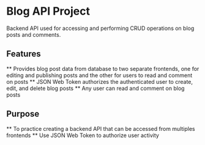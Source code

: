 # Blog API Project

Backend API used for accessing and performing CRUD operations on blog posts and comments.

## Features

** Provides blog post data from database to two separate frontends, one for editing and publishing posts and the other for users to read and comment on posts
** JSON Web Token authorizes the authenticated user to create, edit, and delete blog posts
\*\* Any user can read and comment on blog posts

## Purpose

** To practice creating a backend API that can be accessed from multiples frontends
** Use JSON Web Token to authorize user activity
